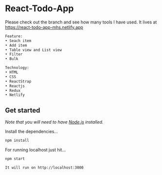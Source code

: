 # React-Todo-App

Please check out the branch and see how many tools I have used. 
It lives at https://react-todo-app-mhs.netlify.app

```bash
Feature:
• Seach item
• Add item
• Table view and List view
• Filter
• Bulk

Technology:
• HTML
• CSS
• ReactStrap
• Reactjs
• Redux
• Netlify
```

## Get started

*Note that you will need to have [Node.js](https://nodejs.org) installed.*

Install the dependencies...
```bash
npm install
```

For running localhost just hit...
```bash
npm start
```

```bash
It will run on http://localhost:3000
```